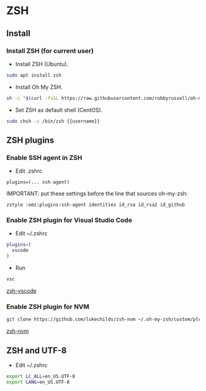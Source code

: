 # ZSH

## Install

### Install ZSH (for current user)

- Install ZSH (Ubuntu).

```bash
sudo apt install zsh
```

- Install Oh My ZSH.

```bash
sh -c "$(curl -fsSL https://raw.githubusercontent.com/robbyrussell/oh-my-zsh/master/tools/install.sh)"
```

- Set ZSH as default shell (CentOS).

```bash
sudo chsh -s /bin/zsh {{username}}
```

## ZSH plugins

### Enable SSH agent in ZSH

- Edit .zshrc

```text
plugins=(... ssh-agent)
```

IMPORTANT: put these settings before the line that sources oh-my-zsh:

```text
zstyle :omz:plugins:ssh-agent identities id_rsa id_rsa2 id_github
```

### Enable ZSH plugin for Visual Studio Code

- Edit ~/.zshrc

```bash
plugins=(
  vscode
)
```

- Run

```bash
vsc
```

[zsh-vscode](https://github.com/robbyrussell/oh-my-zsh/tree/master/plugins/vscode)

### Enable ZSH plugin for NVM

```bash
git clone https://github.com/lukechilds/zsh-nvm ~/.oh-my-zsh/custom/plugins/zsh-nvm
```

[zsh-nvm](https://github.com/lukechilds/zsh-nvm)

## ZSH and UTF-8

- Edit ~/.zshrc

```bash
export LC_ALL=en_US.UTF-8
export LANG=en_US.UTF-8
```
